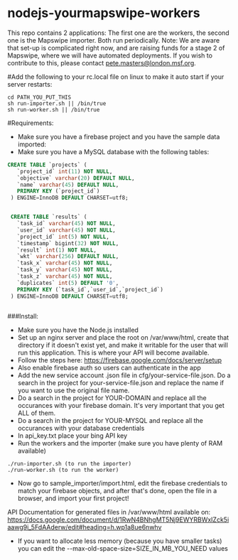 # nodejs-yourmapswipe-workers
This repo contains 2 applications: The first one are the workers, the second one is the Mapswipe importer. Both run periodically. Note: We are aware that set-up is complicated right now, and are raising funds for a stage 2 of Mapswipe, where we will have automated deployments. If you wish to contribute to this, please contact pete.masters@london.msf.org.

#Add the following to your rc.local file on linux to make it auto start if your server restarts:

```shell
cd PATH_YOU_PUT_THIS
sh run-importer.sh || /bin/true
sh run-worker.sh || /bin/true
```

#Requirements:
- Make sure you have a firebase project and you have the sample data imported:
- Make sure you have a MySQL database with the following tables:
```sql
CREATE TABLE `projects` (
   `project_id` int(11) NOT NULL,
   `objective` varchar(20) DEFAULT NULL,
   `name` varchar(45) DEFAULT NULL,
   PRIMARY KEY (`project_id`)
 ) ENGINE=InnoDB DEFAULT CHARSET=utf8;


 CREATE TABLE `results` (
   `task_id` varchar(45) NOT NULL,
   `user_id` varchar(45) NOT NULL,
   `project_id` int(5) NOT NULL,
   `timestamp` bigint(32) NOT NULL,
   `result` int(1) NOT NULL,
   `wkt` varchar(256) DEFAULT NULL,
   `task_x` varchar(45) NOT NULL,
   `task_y` varchar(45) NOT NULL,
   `task_z` varchar(45) NOT NULL,
   `duplicates` int(5) DEFAULT '0',
   PRIMARY KEY (`task_id`,`user_id`,`project_id`)
 ) ENGINE=InnoDB DEFAULT CHARSET=utf8;



```

###Install:
- Make sure you have the Node.js installed
- Set up an nginx server and place the root on /var/www/html, create that directory if it doesn't exist yet, and make it writable for the user that will run this application. This is where your API will become available.
- Follow the steps here: https://firebase.google.com/docs/server/setup
- Also enable firebase auth so users can authenticate in the app
- Add the new service account .json file in cfg/your-service-file.json. Do a search in the project for your-service-file.json and replace the name if you want to use the original file name.
- Do a search in the project for YOUR-DOMAIN and replace all the occurances with your firebase domain. It's very important that you get ALL of them.
- Do a search in the project for YOUR-MYSQL and replace all the occurances with your database credentials
- In api_key.txt place your bing API key
- Run the workers and the importer (make sure you have plenty of RAM available)
```shell
./run-importer.sh (to run the importer)
./run-worker.sh (to run the worker)
```
- Now go to sample_importer/import.html, edit the firebase credentials to match your firebase objects, and after that's done, open the file in a browser, and import your first project!

API Documentation for generated files in /var/www/html available on: https://docs.google.com/document/d/1RwN4BNhgMT5Nj9EWYRBWxIZck5iaawg9i_5FdAAderw/edit#heading=h.wp1a8ue6nwhv

- If you want to allocate less memory (because you have smaller tasks) you can edit the --max-old-space-size=SIZE_IN_MB_YOU_NEED values

